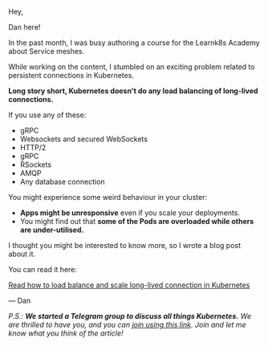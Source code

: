 Hey,

Dan here!

In the past month, I was busy authoring a course for the Learnk8s Academy about Service meshes.

While working on the content, I stumbled on an exciting problem related to persistent connections in Kubernetes.

**Long story short, Kubernetes doesn't do any load balancing of long-lived connections.**

If you use any of these:

- gRPC
- Websockets and secured WebSockets
- HTTP/2
- gRPC
- RSockets
- AMQP
- Any database connection

You might experience some weird behaviour in your cluster:

- **Apps might be unresponsive** even if you scale your deployments.
- You might find out that **some of the Pods are overloaded while others are under-utilised.**

I thought you might be interested to know more, so I wrote a blog post about it.

You can read it here:

[Read how to load balance and scale long-lived connection in Kubernetes](https://learnk8s.io/kubernetes-long-lived-connections "Read how to load balance and scale long-lived connection in Kubernetes")

— Dan

_P.S.: **We started a Telegram group to discuss all things Kubernetes.** We are thrilled to have you, and you can [join using this link](https://t.me/learnk8s). Join and let me know what you think of the article!_